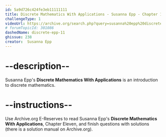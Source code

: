 ```yaml
---
id: 5a9d726c424fe3eb11111111
title: Discrete Mathematics With Applications - Susanna Epp - Chapter 11
challengeType: 1
videoUrl: https://archive.org/search.php?query=susanna%20epp%20discrete%20mathematics
# forumTopicId: 301086
dashedName: discrete-epp-11
ghissue: 238
creator:  Susanna Epp
---
```


# --description--

Susanna Epp's __Discrete Mathematics With Applications__ is an introduction to discrete mathematics.

# --instructions--

Use Archive.org E-Reserves to read Susanna Epp's __Discrete Mathematics With Applications__, Chapter Eleven, and finish questions with solutions (there is a solution manual on Archive.org). 